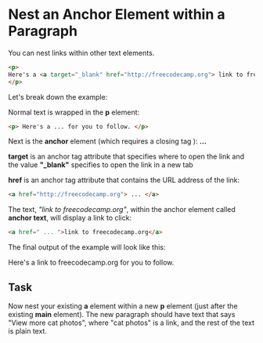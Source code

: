 # Nest an Anchor Element within a Paragraph

You can nest links within other text elements.

``` html
<p>
Here's a <a target="_blank" href="http://freecodecamp.org"> link to freecodecamp.org</a> for you to follow.
</p>
```
Let's break down the example:

Normal text is wrapped in the **p** element:

``` html
<p> Here's a ... for you to follow. </p>
```

Next is the **anchor** element **<a>** (which requires a closing tag **</a>**):
**<a> ... </a>**

**target** is an anchor tag attribute that specifies where to open the link and the value **"_blank"** specifies to open the link in a new tab

**href** is an anchor tag attribute that contains the URL address of the link:

``` html
<a href="http://freecodecamp.org"> ... </a>
```

The text, *"link to freecodecamp.org"*, within the anchor element called **anchor text**, will display a link to click:

``` html
<a href=" ... ">link to freecodecamp.org</a>
```

The final output of the example will look like this:

Here's a link to freecodecamp.org for you to follow.

## Task

Now nest your existing **a** element within a new **p** element (just after the existing **main** element). The new paragraph should have text that says "View more cat photos", where "cat photos" is a link, and the rest of the text is plain text.
